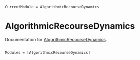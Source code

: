 ```@meta
CurrentModule = AlgorithmicRecourseDynamics
```

# AlgorithmicRecourseDynamics

Documentation for [AlgorithmicRecourseDynamics](https://github.com/pat-alt/AlgorithmicRecourseDynamics.jl).

```@index
```

```@autodocs
Modules = [AlgorithmicRecourseDynamics]
```